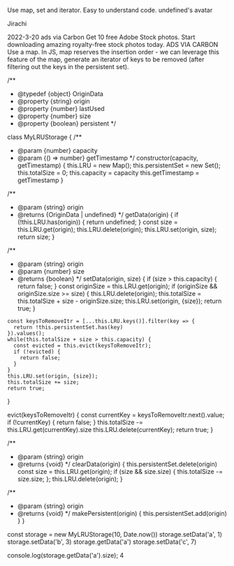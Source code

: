 Use map, set and iterator. Easy to understand code.
undefined's avatar
  
Jirachi
  
2022-3-20
ads via Carbon
Get 10 free Adobe Stock photos. Start downloading amazing royalty-free stock photos today.
ADS VIA CARBON
Use a map. In JS, map reserves the insertion order - we can leverage this feature of the map, generate an iterator of keys to be removed (after filtering out the keys in the persistent set).



/**
 * @typedef {object} OriginData
 * @property {string} origin
 * @property {number} lastUsed
 * @property {number} size
 * @property {boolean} persistent
 */

class MyLRUStorage  {
  /**
   * @param {number} capacity
   * @param {() => number} getTimestamp
   */
  constructor(capacity, getTimestamp) {
    this.LRU = new Map();
    this.persistentSet = new Set();
    this.totalSize = 0;
    this.capacity = capacity
    this.getTimestamp = getTimestamp
  }

  /**
   * @param {string} origin
   * @returns {OriginData | undefined}
   */
  getData(origin) {
    if (!this.LRU.has(origin)) {
      return undefined;
    }
    const size = this.LRU.get(origin);
    this.LRU.delete(origin);
    this.LRU.set(origin, size);
    return size;
  }

  /**
   * @param {string} origin
   * @param {number} size
   * @returns {boolean}
   */
  setData(origin, size) {
    if (size > this.capacity) {
      return false;
    }
    const originSize = this.LRU.get(origin);
    if (originSize && originSize.size >= size) {
      this.LRU.delete(origin);
      this.totalSize = this.totalSize + size - originSize.size;
      this.LRU.set(origin, {size});
      return true;
    }

    const keysToRemoveItr = [...this.LRU.keys()].filter(key => {
      return !this.persistentSet.has(key)
    }).values();
    while(this.totalSize + size > this.capacity) {
      const evicted = this.evict(keysToRemoveItr);
      if (!evicted) {
        return false;
      }
    }
    this.LRU.set(origin, {size});
    this.totalSize += size;
    return true;
  }

  evict(keysToRemoveItr) {
    const currentKey = keysToRemoveItr.next().value;
    if (!currentKey) {
      return false;
    }
    this.totalSize -= this.LRU.get(currentKey).size
    this.LRU.delete(currentKey);
    return true;
  }

  /**
   * @param {string} origin
   * @returns {void}
   */
  clearData(origin) {
    this.persistentSet.delete(origin)
    const size = this.LRU.get(origin);
    if (size && size.size) {
      this.totalSize -= size.size;
    };
    this.LRU.delete(origin);
  }

  /**
   * @param {string} origin
   * @returns {void}
   */
  makePersistent(origin) {
    this.persistentSet.add(origin)
  }
}

const storage = new MyLRUStorage(10, Date.now())
storage.setData('a', 1)
storage.setData('b', 3)
storage.getData('a')
storage.setData('c', 7)

console.log(storage.getData('a').size);
4

